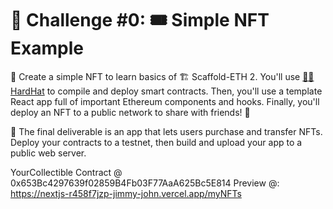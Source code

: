# 🚩 Challenge #0: 🎟 Simple NFT Example

🎫 Create a simple NFT to learn basics of 🏗 Scaffold-ETH 2. You'll use [👷‍♀️ HardHat](https://hardhat.org/getting-started/) to compile and deploy smart contracts. Then, you'll use a template React app full of important Ethereum components and hooks. Finally, you'll deploy an NFT to a public network to share with friends! 🚀

🌟 The final deliverable is an app that lets users purchase and transfer NFTs. Deploy your contracts to a testnet, then build and upload your app to a public web server. 

YourCollectible Contract @ 0x653Bc4297639f02859B4Fb03F77AaA625Bc5E814
Preview @: https://nextjs-r458f7jzp-jimmy-john.vercel.app/myNFTs